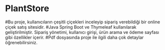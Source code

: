 # PlantStore
#Bu proje, kullanıcıların çeşitli çiçekleri inceleyip sipariş verebildiği bir online çiçek satış sitesidir. 
#Java Spring Boot ve Thymeleaf kullanılarak geliştirilmiştir. Sipariş yönetimi, kullanıcı girişi, ürün arama ve ödeme sayfası gibi özellikler içerir.
#Pdf dosyasında proje ile ilgili daha çok detaylar öğrenebilirsiniz.
